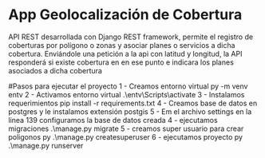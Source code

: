 # App Geolocalización de Cobertura

API REST desarrollada con Django REST framework, permite el registro de coberturas por polígono o zonas y asociar planes o servicios a dicha cobertura. Enviándole una petición a la api con latitud y longitud, la API responderá si existe cobertura en en ese punto e indicara los planes asociados a dicha cobertura



#Pasos para ejecutar el proyecto
1 - Creamos entorno virtual py -m venv entv
2 - Activamos entorno virtual .\entv\Scripts\activate
3 - Instalamos requerimientos pip install -r requirements.txt
4 - Creamos base de datos en postgres y le instalamos extensión postgis
5 - Em el archivo settings en la linea 139 configuramos la base de datos creada
4 - ejecutamos migraciones .\manage.py migrate 
5 - creamos super usuario para crear poligonos py .\manage.py createsuperuser
6 - ejecutamos proyecto py .\manage.py runserver
